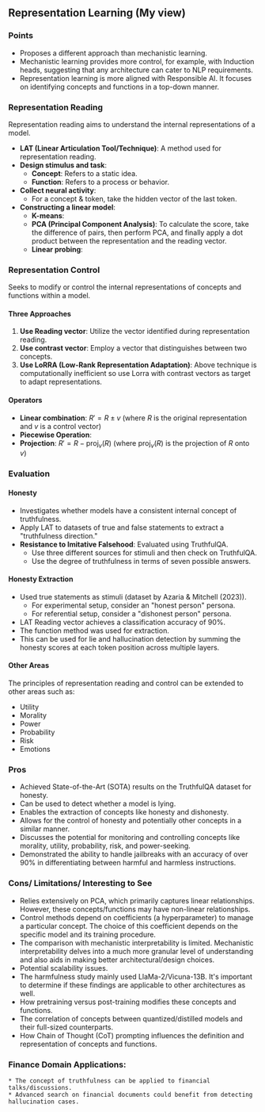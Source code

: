 ## Representation Learning (My view)

### Points

* Proposes a different approach than mechanistic learning.
* Mechanistic learning provides more control, for example, with Induction heads, suggesting that any architecture can cater to NLP requirements.
* Representation learning is more aligned with Responsible AI. It focuses on identifying concepts and functions in a top-down manner.

### Representation Reading

Representation reading aims to understand the internal representations of a model.

* **LAT (Linear Articulation Tool/Technique)**: A method used for representation reading.
* **Design stimulus and task**:
    * **Concept**: Refers to a static idea.
    * **Function**: Refers to a process or behavior.
* **Collect neural activity**:
    * For a concept & token, take the hidden vector of the last token.
* **Constructing a linear model**:
    * **K-means**: 
    * **PCA (Principal Component Analysis)**: To calculate the score, take the difference of pairs, then perform PCA, and finally apply a dot product between the representation and the reading vector.
    * **Linear probing**:

### Representation Control

Seeks to modify or control the internal representations of concepts and functions within a model.

#### Three Approaches

1.  **Use Reading vector**: Utilize the vector identified during representation reading.
2.  **Use contrast vector**: Employ a vector that distinguishes between two concepts.
3.  **Use LoRRA (Low-Rank Representation Adaptation)**: Above technique is computationally inefficient so use Lorra with contrast vectors as target to adapt representations.

#### Operators

* **Linear combination**: $R' = R \pm v$ (where $R$ is the original representation and $v$ is a control vector)
* **Piecewise Operation**: 
* **Projection**: $R' = R - \text{proj}_v(R)$ (where $\text{proj}_v(R)$ is the projection of $R$ onto $v$)

### Evaluation

#### Honesty

* Investigates whether models have a consistent internal concept of truthfulness.
* Apply LAT to datasets of true and false statements to extract a "truthfulness direction."
* **Resistance to Imitative Falsehood**: Evaluated using TruthfulQA.
    * Use three different sources for stimuli and then check on TruthfulQA.
    * Use the degree of truthfulness in terms of seven possible answers.

#### Honesty Extraction

* Used true statements as stimuli (dataset by Azaria & Mitchell (2023)).
    * For experimental setup, consider an "honest person" persona.
    * For referential setup, consider a "dishonest person" persona.
* LAT Reading vector achieves a classification accuracy of 90%.
* The function method was used for extraction.
* This can be used for lie and hallucination detection by summing the honesty scores at each token position across multiple layers.

#### Other Areas

The principles of representation reading and control can be extended to other areas such as:

* Utility
* Morality
* Power
* Probability
* Risk
* Emotions

### Pros

* Achieved State-of-the-Art (SOTA) results on the TruthfulQA dataset for honesty.
* Can be used to detect whether a model is lying.
* Enables the extraction of concepts like honesty and dishonesty.
* Allows for the control of honesty and potentially other concepts in a similar manner.
* Discusses the potential for monitoring and controlling concepts like morality, utility, probability, risk, and power-seeking.
* Demonstrated the ability to handle jailbreaks with an accuracy of over 90% in differentiating between harmful and harmless instructions.

### Cons/ Limitations/ Interesting to See

* Relies extensively on PCA, which primarily captures linear relationships. However, these concepts/functions may have non-linear relationships.
* Control methods depend on coefficients (a hyperparameter) to manage a particular concept. The choice of this coefficient depends on the specific model and its training procedure.
* The comparison with mechanistic interpretability is limited. Mechanistic interpretability delves into a much more granular level of understanding and also aids in making better architectural/design choices.
* Potential scalability issues.
* The harmfulness study mainly used LlaMa-2/Vicuna-13B. It's important to determine if these findings are applicable to other architectures as well.
* How pretraining versus post-training modifies these concepts and functions.
* The correlation of concepts between quantized/distilled models and their full-sized counterparts.
* How Chain of Thought (CoT) prompting influences the definition and representation of concepts and functions.


### Finance Domain Applications:
    * The concept of truthfulness can be applied to financial talks/discussions.
    * Advanced search on financial documents could benefit from detecting hallucination cases.
